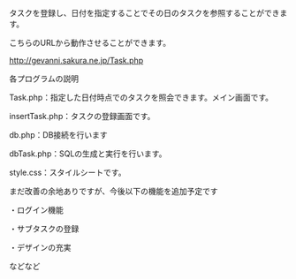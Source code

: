 タスクを登録し、日付を指定することでその日のタスクを参照することができます。


こちらのURLから動作させることができます。

http://gevanni.sakura.ne.jp/Task.php

各プログラムの説明

Task.php：指定した日付時点でのタスクを照会できます。メイン画面です。

insertTask.php：タスクの登録画面です。

db.php：DB接続を行います

dbTask.php：SQLの生成と実行を行います。

style.css：スタイルシートです。


まだ改善の余地ありですが、今後以下の機能を追加予定です

・ログイン機能

・サブタスクの登録

・デザインの充実

などなど
